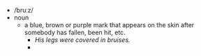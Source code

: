 - /bruːz/
- noun
	- a blue, brown or purple mark that appears on the skin after somebody has fallen, been hit, etc.
		- *His legs were covered in bruises.*
		-